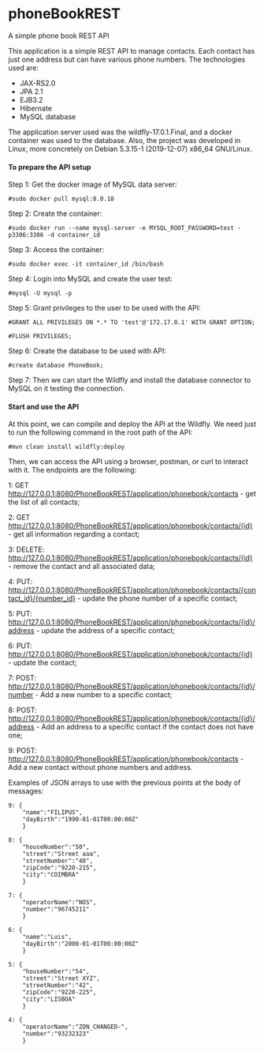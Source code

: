 # phoneBookREST
A simple phone book REST API

This application is a simple REST API to manage contacts. Each contact has just one address but can have various phone numbers. The technologies used are:
- JAX-RS2.0 
- JPA 2.1
- EJB3.2 
- Hibernate
- MySQL database 

The application server used was the wildfly-17.0.1.Final, and a docker container was used to the database. Also, the project was developed in Linux, more concretely on Debian 5.3.15-1 (2019-12-07) x86_64 GNU/Linux. 

#### To prepare the API setup

Step 1: Get the docker image of MySQL data server:

    #sudo docker pull mysql:8.0.18

Step 2: Create the container:

    #sudo docker run --name mysql-server -e MYSQL_ROOT_PASSWORD=test -p3306:3306 -d container_id

Step 3: Access the container:

    #sudo docker exec -it container_id /bin/bash

Step 4: Login into MySQL and create the user test:

    #mysql -U mysql -p

Step 5: Grant privileges to the user to be used with the API:

    #GRANT ALL PRIVILEGES ON *.* TO 'test'@'172.17.0.1' WITH GRANT OPTION; 

    #FLUSH PRIVILEGES;

Step 6: Create the database to be used with API:

    #create database PhoneBook;

Step 7: Then we can start the Wildfly and install the database connector to MySQL on it testing the connection.

#### Start and use the API

At this point, we can compile and deploy the API at the Wildfly. We need just to run the following command in the root path of the API:

    #mvn clean install wildfly:deploy

Then, we can access the API using a browser, postman, or curl to interact with it. The endpoints are the following:

1: GET http://127.0.0.1:8080/PhoneBookREST/application/phonebook/contacts - get the list of all contacts;

2: GET http://127.0.0.1:8080/PhoneBookREST/application/phonebook/contacts/{id} - get all information regarding a contact;

3: DELETE: http://127.0.0.1:8080/PhoneBookREST/application/phonebook/contacts/{id} - remove the contact and all associated data;

4: PUT: http://127.0.0.1:8080/PhoneBookREST/application/phonebook/contacts/{contact_id}/{number_id} - update the phone number of a specific contact;

5: PUT: http://127.0.0.1:8080/PhoneBookREST/application/phonebook/contacts/{id}/address - update the address of a specific contact;

6: PUT: http://127.0.0.1:8080/PhoneBookREST/application/phonebook/contacts/{id} - update the contact;

7: POST: http://127.0.0.1:8080/PhoneBookREST/application/phonebook/contacts/{id}/number - Add a new number to a specific contact;

8: POST: http://127.0.0.1:8080/PhoneBookREST/application/phonebook/contacts/{id}/address - Add an address to a specific contact if the contact does not have one;

9: POST: http://127.0.0.1:8080/PhoneBookREST/application/phonebook/contacts - Add a new contact without phone numbers and address.

Examples of JSON arrays to use with the previous points at the body of messages:

    9: {
	    "name":"FILIPUS",
	    "dayBirth":"1990-01-01T00:00:00Z"
        }

    8: {
        "houseNumber":"50",
        "street":"Street aaa",
        "streetNumber":"40",
        "zipCode":"9220-215",
        "city":"COIMBRA"
        }

    7: {
        "operatorName":"NOS",
        "number":"96745211"
        }

    6: {
	    "name":"Luis",
	    "dayBirth":"2000-01-01T00:00:00Z"
        }

    5: {
        "houseNumber":"54",
        "street":"Street XYZ",
        "streetNumber":"42",
        "zipCode":"9220-225",
	    "city":"LISBOA"
        }

    4: {
	    "operatorName":"ZON_CHANGED-",
	    "number":"93232323"
        }


